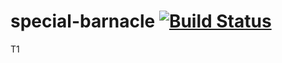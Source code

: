 # special-barnacle [![Build Status](https://travis-ci.org/masmangan/special-barnacle.svg?branch=master)](https://travis-ci.org/masmangan/special-barnacle)

T1
